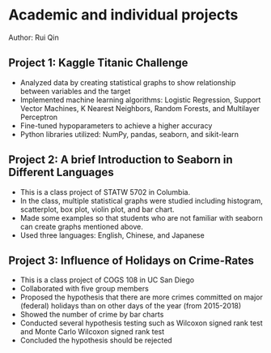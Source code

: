 # Academic and individual projects

Author: Rui Qin

## Project 1: Kaggle Titanic Challenge
* Analyzed data by creating statistical graphs to show relationship between variables and the target
* Implemented machine learning algorithms: Logistic Regression, Support Vector Machines, K Nearest Neighbors, Random Forests, and Multilayer Perceptron
* Fine-tuned hypoparameters to achieve a higher accuracy
* Python libraries utilized: NumPy, pandas, seaborn, and sikit-learn

## Project 2: A brief Introduction to Seaborn in Different Languages
* This is a class project of STATW 5702 in Columbia. 
* In the class, multiple statistical graphs were studied including histogram, scatterplot, box plot, violin plot, and bar chart.
* Made some examples so that students who are not familiar with seaborn can create graphs mentioned above.
* Used three languages: English, Chinese, and Japanese

## Project 3: Influence of Holidays on Crime-Rates
* This is a class project of COGS 108 in UC San Diego
* Collaborated with five group members
* Proposed the hypothesis that there are more crimes committed on major (federal) holidays than on other days of the year (from 2015-2018)
* Showed the number of crime by bar charts
* Conducted several hypothesis testing such as Wilcoxon signed rank test and Monte Carlo Wilcoxon signed rank test
* Concluded the hypothesis should be rejected
